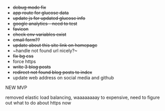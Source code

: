- ~~debug mode fix~~
- ~~app route for glucose data~~
- ~~update js for updated glucose info~~
- ~~google analytics - need to test~~
- ~~favicon~~
- ~~check env variables exist~~
- ~~email form??~~
- ~~update about this site link on homepage~~
- ~handle not found url nicely?~
- ~~fix bg css~~
- force https
- ~~write 3 blog posts~~
- ~~redirect not found blog posts to index~~
- update web address on social media and github

NEW MVP

removed elastic load balancing, waaaaaaaay to expensive, need to figure out what to do about https now

